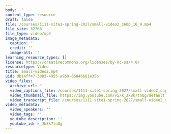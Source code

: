 ```yaml
---
body: ''
content_type: resource
draft: false
file: /courses/1111-site1-spring-2027/small-video2_360p_16_9.mp4
file_size: 32766
file_type: video/mp4
image_metadata:
  caption: ''
  credit: ''
  image-alt: ''
learning_resource_types: []
license: https://creativecommons.org/licenses/by-nc-sa/4.0/
resourcetype: Video
title: small-video2.mp4
uid: db14ff47-3083-4955-a959-66846681e35b
video_files:
  archive_url: ''
  video_captions_file: /courses/1111-site1-spring-2027/small-video2_captions.vtt
  video_thumbnail_file: https://img.youtube.com/vi/k_Jk8k7tnQg/default.jpg
  video_transcript_file: /courses/1111-site1-spring-2027/small-video2_transcript.pdf
video_metadata:
  video_speakers: ''
  video_tags: ''
  youtube_description: ''
  youtube_id: k_Jk8k7tnQg
---
```

